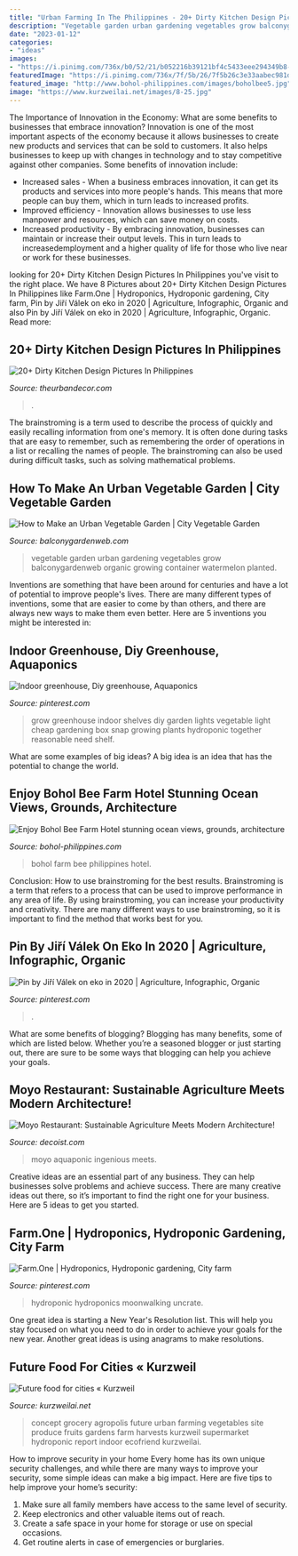 ```yaml
---
title: "Urban Farming In The Philippines - 20+ Dirty Kitchen Design Pictures In Philippines"
description: "Vegetable garden urban gardening vegetables grow balconygardenweb organic growing container watermelon planted"
date: "2023-01-12"
categories:
- "ideas"
images:
- "https://i.pinimg.com/736x/b0/52/21/b052216b39121bf4c5433eee294349b8--simple-greenhouse-indoor-greenhouse.jpg"
featuredImage: "https://i.pinimg.com/736x/7f/5b/26/7f5b26c3e33aabec981d2ca855dc51bb.jpg"
featured_image: "http://www.bohol-philippines.com/images/boholbee5.jpg"
image: "https://www.kurzweilai.net/images/8-25.jpg"
---
```



The Importance of Innovation in the Economy: What are some benefits to businesses that embrace innovation?
Innovation is one of the most important aspects of the economy because it allows businesses to create new products and services that can be sold to customers. It also helps businesses to keep up with changes in technology and to stay competitive against other companies. Some benefits of innovation include: 
- Increased sales - When a business embraces innovation, it can get its products and services into more people's hands. This means that more people can buy them, which in turn leads to increased profits. 
- Improved efficiency - Innovation allows businesses to use less manpower and resources, which can save money on costs. 
- Increased productivity - By embracing innovation, businesses can maintain or increase their output levels. This in turn leads to increasedemployment and a higher quality of life for those who live near or work for these businesses.

	

		
looking for 20+ Dirty Kitchen Design Pictures In Philippines you've visit to the right place. We have 8 Pictures about 20+ Dirty Kitchen Design Pictures In Philippines like Farm.One | Hydroponics, Hydroponic gardening, City farm, Pin by Jiří Válek on eko in 2020 | Agriculture, Infographic, Organic and also Pin by Jiří Válek on eko in 2020 | Agriculture, Infographic, Organic. Read more:
		
    
## 20+ Dirty Kitchen Design Pictures In Philippines

<img loading=lazy src="https://i.pinimg.com/originals/4d/f8/b9/4df8b9d45eccc4d069699de28b38b84f.jpg" onerror="this.onerror=null;this.src='https://tse3.mm.bing.net/th?id=OIP.JggtL7-ZNeA12cjAdIyUBQHaLH&amp;pid=15.1';" alt="20+ Dirty Kitchen Design Pictures In Philippines">

_Source: theurbandecor.com_

>. 

	

The brainstroming is a term used to describe the process of quickly and easily recalling information from one's memory. It is often done during tasks that are easy to remember, such as remembering the order of operations in a list or recalling the names of people. The brainstroming can also be used during difficult tasks, such as solving mathematical problems.

    
## How To Make An Urban Vegetable Garden | City Vegetable Garden

<img loading=lazy src="https://balconygardenweb-lhnfx0beomqvnhspx.netdna-ssl.com/wp-content/uploads/2016/05/How-to-Make-an-Urban-Vegetable-Garden-2.jpg" onerror="this.onerror=null;this.src='https://tse3.mm.bing.net/th?id=OIP.LA-lNAnj5CqS5gkc61QMLwHaD4&amp;pid=15.1';" alt="How to Make an Urban Vegetable Garden | City Vegetable Garden">

_Source: balconygardenweb.com_

>vegetable garden urban gardening vegetables grow balconygardenweb organic growing container watermelon planted. 

	

Inventions are something that have been around for centuries and have a lot of potential to improve people's lives. There are many different types of inventions, some that are easier to come by than others, and there are always new ways to make them even better. Here are 5 inventions you might be interested in: 

    
## Indoor Greenhouse, Diy Greenhouse, Aquaponics

<img loading=lazy src="https://i.pinimg.com/736x/b0/52/21/b052216b39121bf4c5433eee294349b8--simple-greenhouse-indoor-greenhouse.jpg" onerror="this.onerror=null;this.src='https://tse2.mm.bing.net/th?id=OIP.8mhxaW9JbcVDnW-OXrzbeAHaFj&amp;pid=15.1';" alt="Indoor greenhouse, Diy greenhouse, Aquaponics">

_Source: pinterest.com_

>grow greenhouse indoor shelves diy garden lights vegetable light cheap gardening box snap growing plants hydroponic together reasonable need shelf. 

	

What are some examples of big ideas?
A big idea is an idea that has the potential to change the world.

    
## Enjoy Bohol Bee Farm Hotel Stunning Ocean Views, Grounds, Architecture

<img loading=lazy src="http://www.bohol-philippines.com/images/boholbee5.jpg" onerror="this.onerror=null;this.src='https://tse2.mm.bing.net/th?id=OIP.CXJGcKI7zWrayhvxkiGuzgHaE8&amp;pid=15.1';" alt="Enjoy Bohol Bee Farm Hotel stunning ocean views, grounds, architecture">

_Source: bohol-philippines.com_

>bohol farm bee philippines hotel. 

	

Conclusion: How to use brainstroming for the best results.
Brainstroming is a term that refers to a process that can be used to improve performance in any area of life. By using brainstroming, you can increase your productivity and creativity. There are many different ways to use brainstroming, so it is important to find the method that works best for you.

    
## Pin By Jiří Válek On Eko In 2020 | Agriculture, Infographic, Organic

<img loading=lazy src="https://i.pinimg.com/736x/7f/5b/26/7f5b26c3e33aabec981d2ca855dc51bb.jpg" onerror="this.onerror=null;this.src='https://tse1.mm.bing.net/th?id=OIP.9Gv9JFNKLPq3f6uoA7nxugHaOV&amp;pid=15.1';" alt="Pin by Jiří Válek on eko in 2020 | Agriculture, Infographic, Organic">

_Source: pinterest.com_

>. 

	

What are some benefits of blogging?
Blogging has many benefits, some of which are listed below. Whether you’re a seasoned blogger or just starting out, there are sure to be some ways that blogging can help you achieve your goals.

    
## Moyo Restaurant: Sustainable Agriculture Meets Modern Architecture!

<img loading=lazy src="https://cdn.decoist.com/wp-content/uploads/2013/10/Sustainable-aquaponic-farming-at-the-Moyo-Restaurant.jpg" onerror="this.onerror=null;this.src='https://tse1.mm.bing.net/th?id=OIP.CQa1eszpYZhNkBLIcPP9DgHaE8&amp;pid=15.1';" alt="Moyo Restaurant: Sustainable Agriculture Meets Modern Architecture!">

_Source: decoist.com_

>moyo aquaponic ingenious meets. 

	

Creative ideas are an essential part of any business. They can help businesses solve problems and achieve success. There are many creative ideas out there, so it’s important to find the right one for your business. Here are 5 ideas to get you started.

    
## Farm.One | Hydroponics, Hydroponic Gardening, City Farm

<img loading=lazy src="https://i.pinimg.com/736x/b0/19/28/b019283dcb80543fd16a94c636574e8c.jpg" onerror="this.onerror=null;this.src='https://tse3.mm.bing.net/th?id=OIP.cdr3hK7okIkn212OPlALlQHaE8&amp;pid=15.1';" alt="Farm.One | Hydroponics, Hydroponic gardening, City farm">

_Source: pinterest.com_

>hydroponic hydroponics moonwalking uncrate. 

	

One great idea is starting a New Year's Resolution list. This will help you stay focused on what you need to do in order to achieve your goals for the new year. Another great ideas is using anagrams to make resolutions.

    
## Future Food For Cities « Kurzweil

<img loading=lazy src="https://www.kurzweilai.net/images/8-25.jpg" onerror="this.onerror=null;this.src='https://tse4.mm.bing.net/th?id=OIP.On_TGAaC0xV61Sf1yb7SIwHaFj&amp;pid=15.1';" alt="Future food for cities « Kurzweil">

_Source: kurzweilai.net_

>concept grocery agropolis future urban farming vegetables site produce fruits gardens farm harvests kurzweil supermarket hydroponic report indoor ecofriend kurzweilai. 

	

How to improve security in your home
Every home has its own unique security challenges, and while there are many ways to improve your security, some simple ideas can make a big impact. Here are five tips to help improve your home’s security:
1. Make sure all family members have access to the same level of security.
2. Keep electronics and other valuable items out of reach.
3. Create a safe space in your home for storage or use on special occasions.
4. Get routine alerts in case of emergencies or burglaries.

